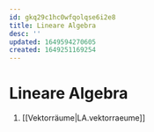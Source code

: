 ```yaml
---
id: gkq29c1hc0wfqolqse6i2e8
title: Lineare Algebra
desc: ''
updated: 1649594270605
created: 1649251169254
---
```


# Lineare Algebra
1. [[Vektorräume|LA.vektorraeume]]
